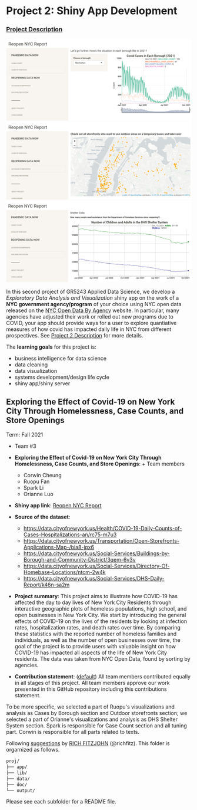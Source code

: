 # Project 2: Shiny App Development

### [Project Description](doc/project2_desc.md)

![screenshot1](doc/figs/screenshot1.png)
![screenshot2](doc/figs/screenshot2.png)
![screenshot3](doc/figs/screenshot3.png)

In this second project of GR5243 Applied Data Science, we develop a *Exploratory Data Analysis and Visualization* shiny app on the work of a **NYC government agency/program** of your choice using NYC open data released on the [NYC Open Data By Agency](https://opendata.cityofnewyork.us/data/) website. In particular, many agencies have adjusted their work or rolled out new programs due to COVID, your app should provide ways for a user to explore quantiative measures of how covid has impacted daily life in NYC from different prospectives. See [Project 2 Description](doc/project2_desc.md) for more details.  

The **learning goals** for this project is:

- business intelligence for data science
- data cleaning
- data visualization
- systems development/design life cycle
- shiny app/shiny server


## Exploring the Effect of Covid-19 on New York City Through Homelessness, Case Counts, and Store Openings
Term: Fall 2021

+ Team #3
+ **Exploring the Effect of Covid-19 on New York City Through Homelessness, Case Counts, and Store Openings**: + Team members
	+ Corwin Cheung
	+ Ruopu Fan
	+ Spark Li
	+ Orianne Luo
	
+ **Shiny app link**: [Reopen NYC Report](https://saligia5353.shinyapps.io/ReopenNYCReport/)

+ **Source of the dataset**: 
  + https://data.cityofnewyork.us/Health/COVID-19-Daily-Counts-of-Cases-Hospitalizations-an/rc75-m7u3
  + https://data.cityofnewyork.us/Transportation/Open-Storefronts-Applications-Map-/bia8-jpx6
  + https://data.cityofnewyork.us/Social-Services/Buildings-by-Borough-and-Community-District/3qem-6v3v
  + https://data.cityofnewyork.us/Social-Services/Directory-Of-Homebase-Locations/ntcm-2w4k
  + https://data.cityofnewyork.us/Social-Services/DHS-Daily-Report/k46n-sa2m

+ **Project summary**: This project aims to illustrate how COVID-19 has affected the day to day lives of New York City Residents through interactive geographic plots of homeless populations, high school, and open businesses in New York City. We start by introducing the general effects of COVID-19 on the lives of the residents by looking at infection rates, hospitalization rates, and death rates over time. By comparing these statistics with the reported number of homeless families and individuals, as well as the number of open businesses over time, the goal of the project is to provide users with valuable insight on how COVID-19 has impacted all aspects of the life of New York City residents. 
The data was taken from NYC Open Data, found by sorting by agencies.

+ **Contribution statement**: ([default](doc/a_note_on_contributions.md)) All team members contributed equally in all stages of this project. All team members approve our work presented in this GitHub repository including this contributions statement. 

To be more specific, we selected a part of Ruopu's visualizations and analysis as Cases by Borough section and Outdoor storefronts section; we selected a part of Orianne's visualizations and analysis as DHS Shelter System section. Spark is responsible for Case Count section and all tuning part. Corwin is responsible for all parts related to texts.

Following [suggestions](http://nicercode.github.io/blog/2013-04-05-projects/) by [RICH FITZJOHN](http://nicercode.github.io/about/#Team) (@richfitz). This folder is orgarnized as follows.

```
proj/
├── app/
├── lib/
├── data/
├── doc/
└── output/
```

Please see each subfolder for a README file.

